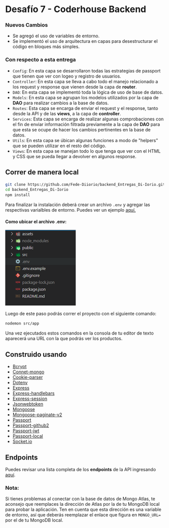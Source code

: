 # Desafío 7 - Coderhouse Backend

### Nuevos Cambios

- Se agregó el uso de variables de entorno.
- Se implementó el uso de arquitectura en capas para desestructurar el código en bloques más simples.


### Con respecto a esta entrega
- `Config`: En esta capa se desarrollaron todas las estrategias de passport que tienen que ver con logeo y registro de usuarios.
- `Controller`: En esta capa se lleva a cabo todo el manejo relacionado a los request y response que vienen desde la capa de **router**.
- `DAO`: En esta capa se implementó toda la lógica de uso de base de datos.
- `Models`: En esta capa se agrupan los modelos utilizados por la capa de **DAO** para realizar cambios a la base de datos.
- `Routes`: Esta capa se encarga de enviar el request y el response, tanto desde la API y de las **views**, a la capa de **controller**.
- `Services`: Esta capa se encarga de realizar algunas comprobaciones con el fin de enviar información filtrada previamente a la capa de **DAO** para que esta se ocupe de hacer los cambios pertinentes en la base de datos.
- `Utils`: En esta capa se úbican algunas funciones a modo de "helpers" que se pueden utilizar en el resto del código.
- `Views`: En esta capa se manejan todo lo que tenga que ver con el HTML y CSS que se pueda llegar a devolver en algunos response.

## Correr de manera local
```bash
git clone https://github.com/Fede-Diiorio/backend_Entregas_Di-Iorio.git
cd backend_Entregas_Di-Iorio
npm install
```

Para finalizar la instalación deberá crear un archivo `.env` y agregar las respectivas varialbles de entorno. Puedes ver un ejemplo [aquí.](https://github.com/Fede-Diiorio/backend_Entregas_Di-Iorio/blob/challenge6/.env.example) 

#### Como ubicar el archivo **.env**:

![Imagen de env](https://github.com/Fede-Diiorio/backend_Entregas_Di-Iorio/blob/main/public/img/envExample.png?raw=true)

Luego de este paso podrás correr el proyecto con el siguiente comando:

````bash
nodemon src/app
````

Una vez ejecutados estos comandos en la consola de tu editor de texto aparecerá una URL con la que podrás ver los productos.

## Construido usando

- [Bcrypt](https://www.npmjs.com/package/bcrypt)
- [Connet-mongo](https://www.npmjs.com/package/connect-mongo)
- [Cookie-parser](https://www.npmjs.com/package/cookie-parser)
- [Dotenv](https://www.npmjs.com/package/dotenv)
- [Express](https://www.npmjs.com/package/express)
- [Express-handlebars](https://handlebarsjs.com/guide/#what-is-handlebars)
- [Express-session](https://www.npmjs.com/package/express-session)
- [Jsonwebtoken](https://jwt.io/)
- [Mongoose](https://mongoosejs.com/docs/guide.html)
- [Mongoose-paginate-v2](https://www.npmjs.com/package/mongoose-paginate-v2)
- [Passport](https://www.passportjs.org/docs/)
- [Passport-github2](https://www.passportjs.org/packages/passport-github2/)
- [Passport-jwt](https://www.passportjs.org/packages/passport-jwt/)
- [Passport-local](https://www.passportjs.org/packages/passport-local/)
- [Socket.io](https://socket.io/docs/v4/)

## Endpoints

Puedes revisar una lista completa de los **endpoints** de la API ingresando [aquí](https://github.com/Fede-Diiorio/backend_Entregas_Di-Iorio/tree/main/examples).


### Nota:

Si tienes problemas al conectar con la base de datos de Mongo Atlas, te aconsejo que reemplaces la dirección de Atlas por la de tu MongoDB local para probar la aplicación. Ten en cuenta que esta dirección es una variable de entorno, así que deberás reemplazar el enlace que figura en `MONGO_URL=` por el de tu MongoDB local.